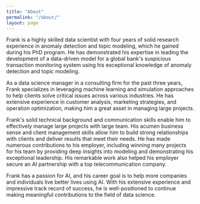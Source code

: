 ```yaml
---
title: "About"
permalink: "/about/"
layout: page
---
```

Frank is a highly skilled data scientist with four years of solid research experience in anomaly detection and topic modeling, which he gained during his PhD program. He has demonstrated his expertise in leading the development of a data-driven model for a global bank's suspicious transaction monitoring system using his exceptional knowledge of anomaly detection and topic modeling.

As a data science manager in a consulting firm for the past three years, Frank specializes in leveraging machine learning and simulation approaches to help clients solve critical issues across various industries. He has extensive experience in customer analysis, marketing strategies, and operation optimization, making him a great asset in managing large projects.

Frank's solid technical background and communication skills enable him to effectively manage large projects with large team. His acumen business sense and client management skills allow him to build strong relationships with clients and deliver results that meet their needs. He has made numerous contributions to his employer, including winning many projects for his team by providing deep insights into modeling and demonstrating his exceptional leadership. His remarkable work also helped his employer secure an AI partnership with a top telecommunication company.

Frank has a passion for AI, and his career goal is to help more companies and individuals live better lives using AI. With his extensive experience and impressive track record of success, he is well-positioned to continue making meaningful contributions to the field of data science.
